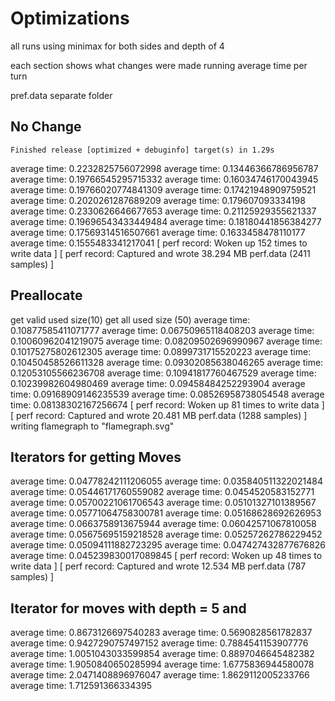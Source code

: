 # Optimizations
all runs using minimax for both sides
and depth of 4

each section shows
what changes were made
running average time per turn

pref.data separate folder

## No Change
    Finished release [optimized + debuginfo] target(s) in 1.29s
average time: 0.2232825756072998
average time: 0.13446366786956787
average time: 0.19766545295715332
average time: 0.16034746170043945
average time: 0.19766020774841309
average time: 0.17421948909759521
average time: 0.2020261287689209
average time: 0.179607093334198
average time: 0.2330626646677653
average time: 0.21125929355621337
average time: 0.19696543433449484
average time: 0.18180441856384277
average time: 0.17569314516507661
average time: 0.1633458478110177
average time: 0.1555483341217041
[ perf record: Woken up 152 times to write data ]
[ perf record: Captured and wrote 38.294 MB perf.data (2411 samples) ]


## Preallocate
get valid used size(10)
get all used size (50)
average time: 0.10877585411071777
average time: 0.06750965118408203
average time: 0.10060962041219075
average time: 0.08209502696990967
average time: 0.10175275802612305
average time: 0.0899731715520223
average time: 0.10450458526611328
average time: 0.09302085638046265
average time: 0.12053105566236708
average time: 0.10941817760467529
average time: 0.10239982604980469
average time: 0.09458484252293904
average time: 0.09168909146235539
average time: 0.08526958738054548
average time: 0.08138302167256674
[ perf record: Woken up 81 times to write data ]
[ perf record: Captured and wrote 20.481 MB perf.data (1288 samples) ]
writing flamegraph to "flamegraph.svg"

## Iterators for getting Moves
average time: 0.04778242111206055
average time: 0.035840511322021484
average time: 0.05446171760559082
average time: 0.0454520583152771
average time: 0.05700221061706543
average time: 0.05101327101389567
average time: 0.05771064758300781
average time: 0.05168628692626953
average time: 0.0663758913675944
average time: 0.06042571067810058
average time: 0.05675695159218528
average time: 0.05257262786229452
average time: 0.05094111882723295
average time: 0.047427432877676826
average time: 0.045239830017089845
[ perf record: Woken up 48 times to write data ]
[ perf record: Captured and wrote 12.534 MB perf.data (787 samples) ]

## Iterator for moves with depth = 5 and 
average time: 0.8673126697540283
average time: 0.5690828561782837
average time: 0.9427290757497152
average time: 0.7884541153907776
average time: 1.0051043033599854
average time: 0.8897046645482382
average time: 1.9050840650285994
average time: 1.6775836944580078
average time: 2.0471408896976047
average time: 1.8629112005233766
average time: 1.712591366334395